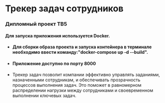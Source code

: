 # Трекер задач сотрудников
### Дипломный проект TB5
#### Для запуска приложения используется Docker.
- #### Для сборки образа проекта и запуска контейнера в терминале необходимо ввести команду:"docker-compose up -d --build".
- #### Приложение доступно по порту 8000

- Трекер задач позволит компании эффективно управлять заданиями, назначенными сотрудникам, и обеспечивать прозрачность процессов выполнения задач. Это поможет в равномерном распределении нагрузки между сотрудниками и своевременном выполнении ключевых задач.